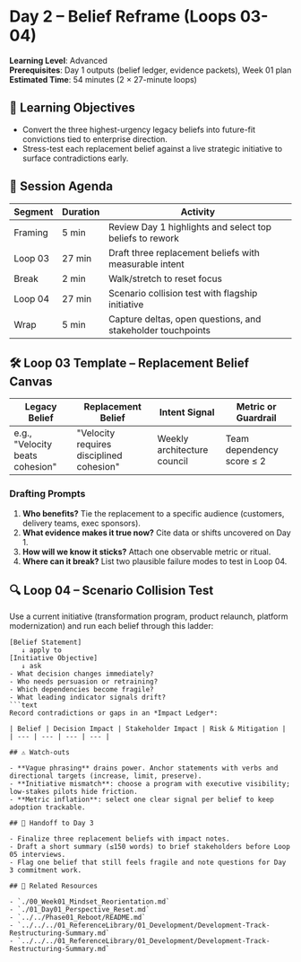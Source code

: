 ﻿# Day 2 – Belief Reframe (Loops 03-04)

**Learning Level**: Advanced  
**Prerequisites**: Day 1 outputs (belief ledger, evidence packets), Week 01 plan  
**Estimated Time**: 54 minutes (2 × 27-minute loops)

## 🎯 Learning Objectives

- Convert the three highest-urgency legacy beliefs into future-fit convictions tied to enterprise direction.
- Stress-test each replacement belief against a live strategic initiative to surface contradictions early.

## 🧭 Session Agenda

| Segment | Duration | Activity |
| --- | --- | --- |
| Framing | 5 min | Review Day 1 highlights and select top beliefs to rework |
| Loop 03 | 27 min | Draft three replacement beliefs with measurable intent |
| Break | 2 min | Walk/stretch to reset focus |
| Loop 04 | 27 min | Scenario collision test with flagship initiative |
| Wrap | 5 min | Capture deltas, open questions, and stakeholder touchpoints |

## 🛠️ Loop 03 Template – Replacement Belief Canvas

| Legacy Belief | Replacement Belief | Intent Signal | Metric or Guardrail |
| --- | --- | --- | --- |
| e.g., "Velocity beats cohesion" | "Velocity requires disciplined cohesion" | Weekly architecture council | Team dependency score ≤ 2 |

### Drafting Prompts

1. **Who benefits?** Tie the replacement to a specific audience (customers, delivery teams, exec sponsors).
2. **What evidence makes it true now?** Cite data or shifts uncovered on Day 1.
3. **How will we know it sticks?** Attach one observable metric or ritual.
4. **Where can it break?** List two plausible failure modes to test in Loop 04.

## 🔍 Loop 04 – Scenario Collision Test

Use a current initiative (transformation program, product relaunch, platform modernization) and run each belief through this ladder:

```text
[Belief Statement]
   ↓ apply to
[Initiative Objective]
   ↓ ask
- What decision changes immediately?
- Who needs persuasion or retraining?
- Which dependencies become fragile?
- What leading indicator signals drift?
```text
Record contradictions or gaps in an *Impact Ledger*:

| Belief | Decision Impact | Stakeholder Impact | Risk & Mitigation |
| --- | --- | --- | --- |

## ⚠️ Watch-outs

- **Vague phrasing** drains power. Anchor statements with verbs and directional targets (increase, limit, preserve).
- **Initiative mismatch**: choose a program with executive visibility; low-stakes pilots hide friction.
- **Metric inflation**: select one clear signal per belief to keep adoption trackable.

## 🔄 Handoff to Day 3

- Finalize three replacement beliefs with impact notes.
- Draft a short summary (≤150 words) to brief stakeholders before Loop 05 interviews.
- Flag one belief that still feels fragile and note questions for Day 3 commitment work.

## 🔗 Related Resources

- `./00_Week01_Mindset_Reorientation.md`
- `./01_Day01_Perspective_Reset.md`
- `../../Phase01_Reboot/README.md`
- `../../../01_ReferenceLibrary/01_Development/Development-Track-Restructuring-Summary.md`
- `../../../01_ReferenceLibrary/01_Development/Development-Track-Restructuring-Summary.md`
